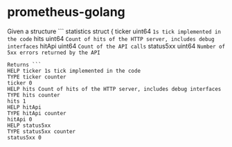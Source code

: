 # prometheus-golang


Given a structure ```
	statistics struct {
		ticker                 uint64 `1s tick implemented in the code`
		hits                   uint64 `Count of hits of the HTTP server, includes debug interfaces`
		hitApi                 uint64 `Count of the API calls`
		status5xx              uint64 `Number of 5xx errors returned by the API`
```
Returns ```
HELP ticker 1s tick implemented in the code
TYPE ticker counter
ticker 0
HELP hits Count of hits of the HTTP server, includes debug interfaces
TYPE hits counter
hits 1
HELP hitApi 
TYPE hitApi counter
hitApi 0
HELP status5xx 
TYPE status5xx counter
status5xx 0
```
